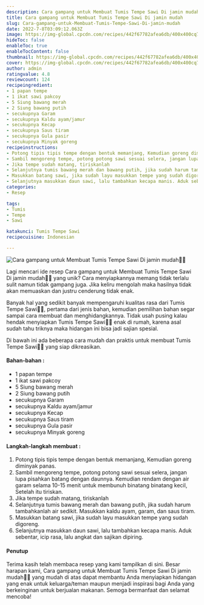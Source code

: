 ```yaml
---
description: Cara gampang untuk Membuat Tumis Tempe Sawi Di jamin mudah"
title: Cara gampang untuk Membuat Tumis Tempe Sawi Di jamin mudah
slug: Cara-gampang-untuk-Membuat-Tumis-Tempe-Sawi-Di-jamin-mudah
date: 2022-7-8T03:09:12.063Z
image: https://img-global.cpcdn.com/recipes/442f67782afea6db/400x400cq70/photo.jpg
hideToc: false
enableToc: true
enableTocContent: false
thumbnail: https://img-global.cpcdn.com/recipes/442f67782afea6db/400x400cq70/photo.jpg
cover: https://img-global.cpcdn.com/recipes/442f67782afea6db/400x400cq70/photo.jpg
author: admin
ratingvalue: 4.8
reviewcount: 124
recipeingredient:
- 1 papan tempe
- 1 ikat sawi pakcoy
- 5 Siung bawang merah
- 2 Siung bawang putih
- secukupnya Garam
- secukupnya Kaldu ayam/jamur
- secukupnya Kecap
- secukupnya Saus tiram
- secukupnya Gula pasir
- secukupnya Minyak goreng
recipeinstructions:
- Potong tipis tipis tempe dengan bentuk memanjang, Kemudian goreng diminyak panas.
- Sambil mengoreng tempe, potong potong sawi sesuai selera, jangan lupa pisahkan batang dengan daunnya. Kemudian rendam dengan air garam selama 10-15 menit untuk membunuh binatang binatang kecil, Setelah itu tiriskan.
- Jika tempe sudah matang, tiriskanlah
- Selanjutnya tumis bawang merah dan bawang putih, jika sudah harum tambahkanlah air sedikit. Masukkan kaldu ayam, garam, dan saus tiram.
- Masukkan batang sawi, jika sudah layu masukkan tempe yang sudah digoreng.
- Selanjutnya masukkan daun sawi, lalu tambahkan kecapa manis. Aduk sebentar, icip rasa, lalu angkat dan sajikan dipiring.
categories:
- Resep

tags:
- Tumis
- Tempe
- Sawi

katakunci: Tumis Tempe Sawi
recipecuisine: Indonesian

---
```


![Cara gampang untuk Membuat Tumis Tempe Sawi Di jamin mudah👩‍🍳](https://img-global.cpcdn.com/recipes/442f67782afea6db/400x400cq70/photo.jpg)

Lagi mencari ide resep Cara gampang untuk Membuat Tumis Tempe Sawi Di jamin mudah👩‍🍳 yang unik? Cara menyiapkannya memang tidak terlalu sulit namun tidak gampang juga. Jika keliru mengolah maka hasilnya tidak akan memuaskan dan justru cenderung tidak enak.

Banyak hal yang sedikit banyak mempengaruhi kualitas rasa dari Tumis Tempe Sawi👩‍🍳, pertama dari jenis bahan, kemudian pemilihan bahan segar sampai cara membuat dan menghidangkannya. Tidak usah pusing kalau hendak menyiapkan Tumis Tempe Sawi👩‍🍳 enak di rumah, karena asal sudah tahu triknya maka hidangan ini bisa jadi sajian spesial.

Di bawah ini ada beberapa cara mudah dan praktis untuk membuat Tumis Tempe Sawi👩‍🍳 yang siap dikreasikan.

<!--inarticleads1-->

#### Bahan-bahan :

- 1 papan tempe
- 1 ikat sawi pakcoy
- 5 Siung bawang merah
- 2 Siung bawang putih
- secukupnya Garam
- secukupnya Kaldu ayam/jamur
- secukupnya Kecap
- secukupnya Saus tiram
- secukupnya Gula pasir
- secukupnya Minyak goreng

<!--inarticleads2-->

#### Langkah-langkah membuat :

1. Potong tipis tipis tempe dengan bentuk memanjang, Kemudian goreng diminyak panas.
1. Sambil mengoreng tempe, potong potong sawi sesuai selera, jangan lupa pisahkan batang dengan daunnya. Kemudian rendam dengan air garam selama 10-15 menit untuk membunuh binatang binatang kecil, Setelah itu tiriskan.
1. Jika tempe sudah matang, tiriskanlah
1. Selanjutnya tumis bawang merah dan bawang putih, jika sudah harum tambahkanlah air sedikit. Masukkan kaldu ayam, garam, dan saus tiram.
1. Masukkan batang sawi, jika sudah layu masukkan tempe yang sudah digoreng.
1. Selanjutnya masukkan daun sawi, lalu tambahkan kecapa manis. Aduk sebentar, icip rasa, lalu angkat dan sajikan dipiring.

#### Penutup

Terima kasih telah membaca resep yang kami tampilkan di sini. Besar harapan kami, Cara gampang untuk Membuat Tumis Tempe Sawi Di jamin mudah👩‍🍳 yang mudah di atas dapat membantu Anda menyiapkan hidangan yang enak untuk keluarga/teman maupun menjadi inspirasi bagi Anda yang berkeinginan untuk berjualan makanan. Semoga bermanfaat dan selamat mencoba!